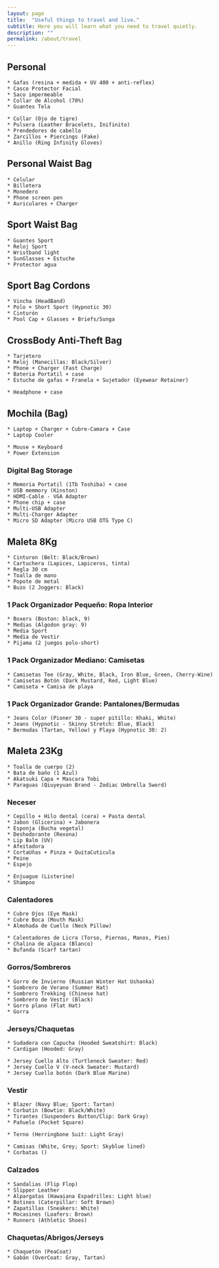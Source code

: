 ```yaml
---
layout: page
title:  "Useful things to travel and live."
subtitle: Here you will learn what you need to travel quietly.
description: ""
permalink: /about/travel
---
```


## Personal

    * Gafas (resina + medida + UV 400 + anti-reflex)  
    * Casco Protector Facial  
    * Saco impermeable  
    * Collar de Alcohol (70%)  
    * Guantes Tela  

    * Collar (Ojo de tigre)  
    * Pulsera (Leather Bracelets, Inifinito)  
    * Prendedores de cabello  
    * Zarcillos + Piercings (Fake)  
    * Anillo (Ring Infinity Gloves)  

## Personal Waist Bag

    * Celular  
    * Billetera  
    * Monedero  
    * Phone screen pen  
    * Auriculares + Charger  

## Sport Waist Bag

    * Guantes Sport  
    * Reloj Sport  
    * Wristband light  
    * SunGlasses + Estuche  
    * Protector agua  

## Sport Bag Cordons
  
    * Vincha (HeadBand)  
    * Polo + Short Sport (Hypnotic 30)  
    * Cinturón  
    * Pool Cap + Glasses + Briefs/Sunga  

## CrossBody Anti-Theft Bag

    * Tarjetero  
    * Reloj (Manecillas: Black/Silver)  
    * Phone + Charger (Fast Charge)  
    * Bateria Portatil + case  
    * Estuche de gafas + Franela + Sujetador (Eyewear Retainer)  
    
    * Headphone + case  

## Mochila (Bag)

    * Laptop + Charger + Cubre-Camara + Case  
    * Laptop Cooler  

    * Mouse + Keyboard  
    * Power Extension  

### Digital Bag Storage

    * Memoria Portatil (1Tb Toshiba) + case  
    * USB memmory (Kinston)  
    * HDMI-Cable - VGA Adapter  
    * Phone chip + case  
    * Multi-USB Adapter  
    * Multi-Charger Adapter  
    * Micro SD Adapter (Micro USB OTG Type C)  

## Maleta 8Kg

    * Cinturon (Belt: Black/Brown)  
    * Cartuchera (Lapices, Lapiceros, tinta)  
    * Regla 30 cm  
    * Toalla de mano  
    * Popote de metal  
    * Buzo (2 Joggers: Black)  

### 1 Pack Organizador Pequeño: Ropa Interior

    * Boxers (Boston: black, 9)  
    * Medias (Algodon gray: 9)  
    * Media Sport  
    * Media de Vestir    
    * Pijama (2 juegos polo-short)  

### 1 Pack Organizador Mediano: Camisetas

    * Camisetas Tee (Gray, White, Black, Iron Blue, Green, Cherry-Wine)  
    * Camisetas Botón (Dark Mustard, Red, Light Blue)  
    * Camiseta + Camisa de playa    

### 1 Pack Organizador Grande: Pantalones/Bermudas

    * Jeans Color (Pioner 30 - super pitillo: Khaki, White)  
    * Jeans (Hypnotic - Skinny Stretch: Blue, Black)  
    * Bermudas (Tartan, Yellow) y Playa (Hypnotic 30: 2)  

## Maleta 23Kg

    * Toalla de cuerpo (2)  
    * Bata de baño (1 Azul)  
    * Akatsuki Capa + Mascara Tobi  
    * Paraguas (Qiuyeyuan Brand - Zodiac Umbrella Sword)  

### Neceser  

    * Cepillo + Hilo dental (cera) + Pasta dental  
    * Jabon (Glicerina) + Jabonera  
    * Esponja (Bucha vegetal)  
    * Deshodorante (Rexona)  
    * Lip Balm (UV)  
    * Afeitadora  
    * CortaUñas + Pinza + QuitaCuticula  
    * Peine  
    * Espejo  

    * Enjuague (Listerine)  
    * Shampoo  

### Calentadores

    * Cubre Ojos (Eye Mask)  
    * Cubre Boca (Mouth Mask)  
    * Almohada de Cuello (Neck Pillow)  

    * Calentadores de Licra (Torso, Piernas, Manos, Pies)  
    * Chalina de alpaca (Blanco)  
    * Bufanda (Scarf tartan)  

### Gorros/Sombreros

    * Gorro de Invierno (Russian Winter Hat Ushanka)  
    * Sombrero de Verano (Summer Hat)  
    * Sombrero Trekking (Chinese hat)  
    * Sombrero de Vestir (Black)  
    * Gorro plano (Flat Hat)  
    * Gorra  

### Jerseys/Chaquetas

    * Sudadera con Capucha (Hooded Sweatshirt: Black)  
    * Cardigan (Hooded: Gray)  
    
    * Jersey Cuello Alto (Turtleneck Sweater: Red)  
    * Jersey Cuello V (V-neck Sweater: Mustard)  
    * Jersey Cuello botón (Dark Blue Marine)  

<!--
    * Chaqueta Jeans (Jeans Jacket: Blue)  
    * Chaqueta de Cuero (Leather Jacket: Black)  
    * Chaqueta de Corduroy Sherpa (Sherpa Corderoy Jacket)  
    * Poncho (Cloak Hoodie Stitching)  
-->    
    
### Vestir

    * Blazer (Navy Blue; Sport: Tartan)  
    * Corbatin (Bowtie: Black/White)  
    * Tirantes (Suspenders Button/Clip: Dark Gray)  
    * Pañuelo (Pocket Square)  

    * Terno (Herringbone Suit: Light Gray)  

    * Camisas (White, Grey; Sport: Skyblue lined)  
    * Corbatas ()  

### Calzados

    * Sandalias (Flip Flop)  
    * Slipper Leather  
    * Alpargatas (Hawaiana Espadrilles: Light blue)  
    * Botines (Caterpillar: Soft Brown)  
    * Zapatillas (Sneakers: White)  
    * Mocasines (Loafers: Brown)  
    * Runners (Athletic Shoes)  
<!--
    * Zapatillas sin Cordones (Slip-On Sneakers: Black)  
    * Zapatillas de Lona (Canvas Sneakers: Red)  
    * Zapatillas Chukka (Casual Chukka: Electric Blue)  
    * Zapatos (Cap Toe Oxford: Black/Brown)  
-->

### Chaquetas/Abrigos/Jerseys

    * Chaquetón (PeaCoat)  
    * Gabán (OverCoat: Gray, Tartan)  

